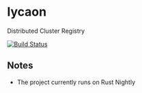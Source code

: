 # lycaon
Distributed Cluster Registry

[![Build Status](https://travis-ci.org/ContainerSolutions/lycaon.svg?branch=master)](https://travis-ci.org/ContainerSolutions/lycaon)

## Notes

- The project currently runs on Rust Nightly
